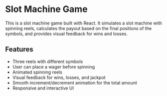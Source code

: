 # Slot Machine Game

This is a slot machine game built with React. It simulates a slot machine with spinning reels, calculates the payout based on the final positions of the symbols, and provides visual feedback for wins and losses.

## Features

- Three reels with different symbols
- User can place a wager before spinning
- Animated spinning reels
- Visual feedback for wins, losses, and jackpot
- Smooth increment/decrement animation for the total amount
- Responsive and interactive UI